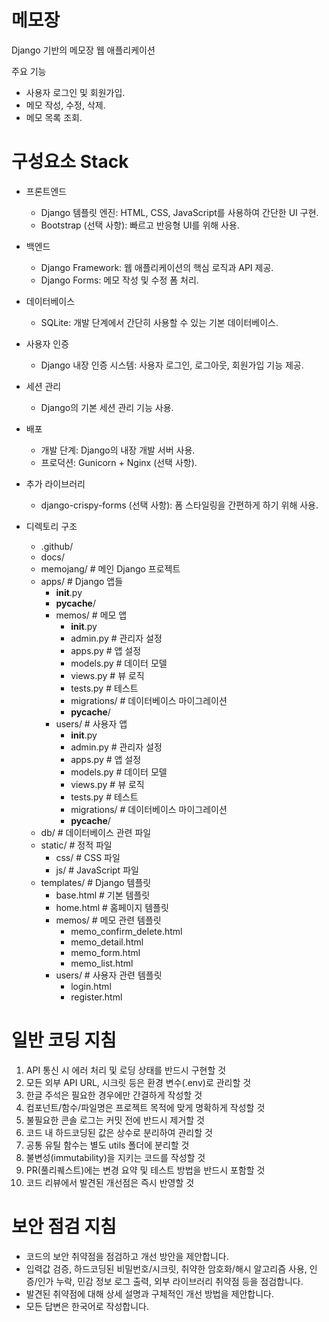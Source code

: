 <!-- ---
applyTo: "**"
--- -->

# 메모장
Django 기반의 메모장 웹 애플리케이션

주요 기능
- 사용자 로그인 및 회원가입.
- 메모 작성, 수정, 삭제.
- 메모 목록 조회.

# 구성요소 Stack

- 프론트엔드
   - Django 템플릿 엔진: HTML, CSS, JavaScript를 사용하여 간단한 UI 구현.
   - Bootstrap (선택 사항): 빠르고 반응형 UI를 위해 사용.

- 백엔드
   - Django Framework: 웹 애플리케이션의 핵심 로직과 API 제공.
   - Django Forms: 메모 작성 및 수정 폼 처리.

- 데이터베이스
   - SQLite: 개발 단계에서 간단히 사용할 수 있는 기본 데이터베이스.

- 사용자 인증
   - Django 내장 인증 시스템: 사용자 로그인, 로그아웃, 회원가입 기능 제공.

- 세션 관리
    - Django의 기본 세션 관리 기능 사용.

- 배포
    - 개발 단계: Django의 내장 개발 서버 사용.
    - 프로덕션: Gunicorn + Nginx (선택 사항).

- 추가 라이브러리
    - django-crispy-forms (선택 사항): 폼 스타일링을 간편하게 하기 위해 사용.


- 디렉토리 구조
  - .github/
  - docs/
  - memojang/                 # 메인 Django 프로젝트
  - apps/                     # Django 앱들
    - __init__.py
    - __pycache__/
    - memos/                  # 메모 앱
      - __init__.py
      - admin.py              # 관리자 설정
      - apps.py               # 앱 설정
      - models.py             # 데이터 모델
      - views.py              # 뷰 로직
      - tests.py              # 테스트
      - migrations/           # 데이터베이스 마이그레이션
      - __pycache__/
    - users/                  # 사용자 앱
      - __init__.py
      - admin.py              # 관리자 설정
      - apps.py               # 앱 설정
      - models.py             # 데이터 모델
      - views.py              # 뷰 로직
      - tests.py              # 테스트
      - migrations/           # 데이터베이스 마이그레이션
      - __pycache__/
  - db/                       # 데이터베이스 관련 파일
  - static/                   # 정적 파일
    - css/                    # CSS 파일
    - js/                     # JavaScript 파일
  - templates/                # Django 템플릿
    - base.html               # 기본 템플릿
    - home.html               # 홈페이지 템플릿
    - memos/                  # 메모 관련 템플릿
      - memo_confirm_delete.html
      - memo_detail.html
      - memo_form.html
      - memo_list.html
    - users/                  # 사용자 관련 템플릿
      - login.html
      - register.html

	
# 일반 코딩 지침

1. API 통신 시 에러 처리 및 로딩 상태를 반드시 구현할 것
2. 모든 외부 API URL, 시크릿 등은 환경 변수(.env)로 관리할 것
3. 한글 주석은 필요한 경우에만 간결하게 작성할 것
4. 컴포넌트/함수/파일명은 프로젝트 목적에 맞게 명확하게 작성할 것
5. 불필요한 콘솔 로그는 커밋 전에 반드시 제거할 것
6. 코드 내 하드코딩된 값은 상수로 분리하여 관리할 것
7. 공통 유틸 함수는 별도 utils 폴더에 분리할 것
8. 불변성(immutability)을 지키는 코드를 작성할 것
9. PR(풀리퀘스트)에는 변경 요약 및 테스트 방법을 반드시 포함할 것
10. 코드 리뷰에서 발견된 개선점은 즉시 반영할 것


# 보안 점검 지침
- 코드의 보안 취약점을 점검하고 개선 방안을 제안합니다.
- 입력값 검증, 하드코딩된 비밀번호/시크릿, 취약한 암호화/해시 알고리즘 사용, 인증/인가 누락, 민감 정보 로그 출력, 외부 라이브러리 취약점 등을 점검합니다.
- 발견된 취약점에 대해 상세 설명과 구체적인 개선 방법을 제안합니다.
- 모든 답변은 한국어로 작성합니다.